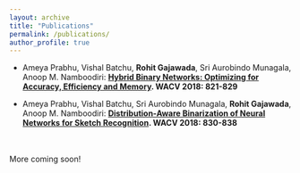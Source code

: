 ```yaml
---
layout: archive
title: "Publications"
permalink: /publications/
author_profile: true
---
```


* Ameya Prabhu, Vishal Batchu, <b>Rohit Gajawada</b>, Sri Aurobindo Munagala, Anoop M. Namboodiri:
<b>[Hybrid Binary Networks: Optimizing for Accuracy, Efficiency and Memory](https://arxiv.org/pdf/1804.03867.pdf). WACV 2018: 821-829</b>

* Ameya Prabhu, Vishal Batchu, Sri Aurobindo Munagala, <b>Rohit Gajawada</b>, Anoop M. Namboodiri:
<b>[Distribution-Aware Binarization of Neural Networks for Sketch Recognition](https://arxiv.org/pdf/1804.02941.pdf). WACV 2018: 830-838</b>
<br>
<br>
More coming soon!
